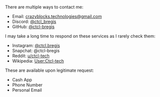 There are multiple ways to contact me:

- Email: [crazyblocks.technologies@gmail.com](mailto:crazyblocks.technologies@gmail.com)
- Discord: [@ctcl_bregis](https://discord.com/users/410599005735878667)
- GitHub: [@ctcl-bregis](https://github.com/ctcl-bregis/)

I may take a long time to respond on these services as I rarely check them:

- Instagram: [@ctcl.bregis](https://instagram.com/ctcl.bregis/)
- Snapchat: @ctcl-bregis
- Reddit: [u/ctcl-tech](https://www.reddit.com/user/ctcl-tech/)
- Wikipedia: [User:Ctcl-tech](https://en.wikipedia.org/wiki/User%3ACtcl-tech)

These are available upon legitimate request:

- Cash App
- Phone Number
- Personal Email
